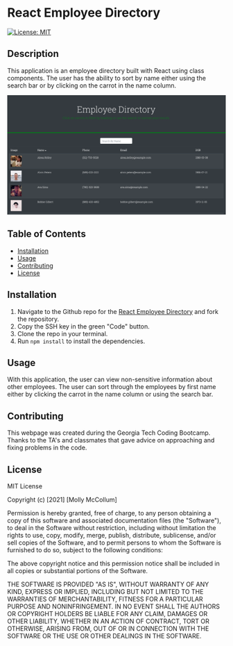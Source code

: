 # React Employee Directory
[![License: MIT](https://img.shields.io/badge/License-MIT-yellow.svg)](https://opensource.org/licenses/MIT)

## Description
This application is an employee directory built with React using class components. The user has the ability to sort by name either using the search bar or by clicking on the carrot in the name column.

![Employee Directory](employee-directory/public/assets/images/homepage.png)

## Table of Contents

* [Installation](#Installation)
* [Usage](#Usage)
* [Contributing](#Contributing)
* [License](#License)

## Installation

1. Navigate to the Github repo for the [React Employee Directory](https://github.com/mollymccollumwx/react-employee-directory) and fork the repository. 
2. Copy the SSH key in the green "Code" button.
3. Clone the repo in your terminal.
4. Run `npm install` to install the dependencies. 

## Usage
With this application, the user can view non-sensitive information about other employees. The user can sort through the employees by first name either by clicking the carrot in the name column or using the search bar. 

## Contributing

This webpage was created during the Georgia Tech Coding Bootcamp. Thanks to the TA's and classmates that gave advice on approaching and fixing problems in the code. 

## License
MIT License

Copyright (c) [2021] [Molly McCollum]

Permission is hereby granted, free of charge, to any person obtaining a copy of this software and associated documentation files (the "Software"), to deal in the Software without restriction, including without limitation the rights to use, copy, modify, merge, publish, distribute, sublicense, and/or sell copies of the Software, and to permit persons to whom the Software is furnished to do so, subject to the following conditions:

The above copyright notice and this permission notice shall be included in all copies or substantial portions of the Software.

THE SOFTWARE IS PROVIDED "AS IS", WITHOUT WARRANTY OF ANY KIND, EXPRESS OR IMPLIED, INCLUDING BUT NOT LIMITED TO THE WARRANTIES OF MERCHANTABILITY, FITNESS FOR A PARTICULAR PURPOSE AND NONINFRINGEMENT. IN NO EVENT SHALL THE AUTHORS OR COPYRIGHT HOLDERS BE LIABLE FOR ANY CLAIM, DAMAGES OR OTHER LIABILITY, WHETHER IN AN ACTION OF CONTRACT, TORT OR OTHERWISE, ARISING FROM, OUT OF OR IN CONNECTION WITH THE SOFTWARE OR THE USE OR OTHER DEALINGS IN THE SOFTWARE.